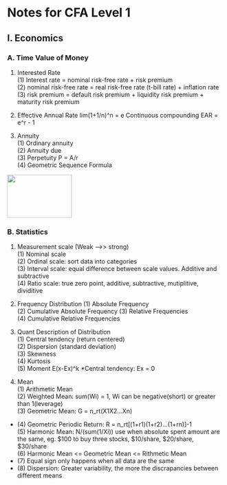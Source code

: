 # Notes for CFA Level 1

## I. Economics

### A. Time Value of Money
1. Interested Rate  
(1) Interest rate = nominal risk-free rate + risk premium  
(2) nominal risk-free rate = real risk-free rate (t-bill rate) + inflation rate  
(3) risk premium = default risk premium + liquidity risk premium + maturity risk premium  

2. Effective Annual Rate
lim(1+1/n)^n = e
Continuous compounding EAR = e^r - 1

3. Annuity  
(1) Ordinary annuity  
(2) Annuity due  
(3) Perpetuity P = A/r  
(4) Geometric Sequence Formula  
<img src="https://i.ytimg.com/vi/XjdDt2xU-tw/maxresdefault.jpg" width="150" height="100">  

### B. Statistics

1. Measurement scale (Weak -->> strong)  
(1) Nominal scale  
(2) Ordinal scale: sort data into categories  
(3) Interval scale: equal difference between scale values. Additive and subtractive  
(4) Ratio scale: true zero point, additive, subtractive, mutiplitive, dividitive  

2. Frequency Distribution
(1) Absolute Frequency  
(2) Cumulative Absolute Frequency
(3) Relative Frequencies  
(4) Cumulative Relative Frequencies

3. Quant Description of Distribution  
(1) Central tendency (return centered)  
(2) Dispersion (standard deviation)  
(3) Skewness  
(4) Kurtosis  
(5) Moment E(x-Ex)^k *Central tendency: Ex = 0

4. Mean  
(1) Arithmetic Mean  
(2) Weighted Mean: sum(Wi) = 1, Wi can be negative(short) or greater than 1(leverage)  
(3) Geometric Mean: G = n_rt(X1X2...Xn)  
* (4) Geometric Periodic Return: R = n_rt[(1+r1)(1+r2)...(1+rn)]-1  
(5) Harmonic Mean: N/(sum(1/Xi)) use when absolute spent amount are the same, eg. $100 to buy three stocks, $10/share, $20/share, $30/share  
(6) Harmonic Mean <= Geometric Mean <= Rithmetic Mean  
* (7) Equal sign only happens when all data are the same
* (8) Dispersion: Greater variability, the more the discrapancies between different means
